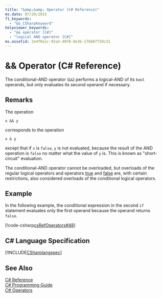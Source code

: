 ```yaml
---
title: "&amp;&amp; Operator (C# Reference)"
ms.date: 07/20/2015
f1_keywords: 
  - "&&_CSharpKeyword"
helpviewer_keywords: 
  - "&& operator [C#]"
  - "logical AND operator [C#]"
ms.assetid: 2e4f0a1c-92a3-40f8-8e3b-17b607f20c31
---
```

# &amp;&amp; Operator (C# Reference)
The conditional-AND operator (`&&`) performs a logical-AND of its `bool` operands, but only evaluates its second operand if necessary.  
  
## Remarks  
 The operation  
  
```  
x && y  
```  
  
 corresponds to the operation  
  
```  
x & y  
```  
  
 except that if `x` is `false`, `y` is not evaluated, because the result of the AND operation is `false` no matter what the value of `y`  is. This is known as "short-circuit" evaluation.  
  
 The conditional-AND operator cannot be overloaded, but overloads of the regular logical operators and operators [true](../../../csharp/language-reference/keywords/true.md) and [false](../../../csharp/language-reference/keywords/false.md) are, with certain restrictions, also considered overloads of the conditional logical operators.  
  
## Example  
 In the following example, the conditional expression in the second `if` statement evaluates only the first operand because the operand returns `false`.  
  
 [!code-csharp[csRefOperators#48](../../../csharp/language-reference/operators/codesnippet/CSharp/conditional-and-operator_1.cs)]  
  
## C# Language Specification  
 [!INCLUDE[CSharplangspec](~/includes/csharplangspec-md.md)]  
  
## See Also  
 [C# Reference](../../../csharp/language-reference/index.md)  
 [C# Programming Guide](../../../csharp/programming-guide/index.md)  
 [C# Operators](../../../csharp/language-reference/operators/index.md)
